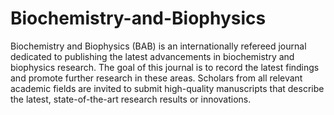 Biochemistry-and-Biophysics
===========================

Biochemistry and Biophysics (BAB) is an internationally refereed journal dedicated to publishing the latest advancements in biochemistry and biophysics research. The goal of this journal is to record the latest findings and promote further research in these areas. Scholars from all relevant academic fields are invited to submit high-quality manuscripts that describe the latest, state-of-the-art research results or innovations.
